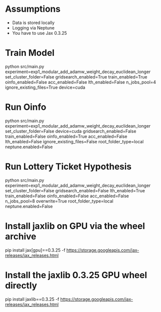 # Assumptions
- Data is stored locally
- Logging via Neptune
- You have to use Jax 0.3.25

# Train Model
python src/main.py experiment=exp1_modular_add_adamw_weight_decay_euclidean_longer set_cluster_folder=False gridsearch_enabled=True train_enabled=True oinfo_enabled=False acc_enabled=False lth_enabled=False n_jobs_pool=4 ignore_existing_files=True device=cuda

# Run Oinfo
python src/main.py experiment=exp1_modular_add_adamw_weight_decay_euclidean_longer set_cluster_folder=False device=cuda gridsearch_enabled=False train_enabled=False oinfo_enabled=True acc_enabled=False lth_enabled=False ignore_existing_files=False root_folder_type=local neptune.enabled=False

# Run Lottery Ticket Hypothesis
python src/main.py experiment=exp1_modular_add_adamw_weight_decay_euclidean_longer set_cluster_folder=False gridsearch_enabled=False lth_enabled=True train_enabled=False oinfo_enabled=False acc_enabled=False n_jobs_pool=8 overwrite=True root_folder_type=local neptune.enabled=False

# Install jaxlib on GPU via the wheel archive
pip install jax[gpu]==0.3.25 -f https://storage.googleapis.com/jax-releases/jax_releases.html

# Install the jaxlib 0.3.25 GPU wheel directly
pip install jaxlib==0.3.25 -f https://storage.googleapis.com/jax-releases/jax_releases.html

